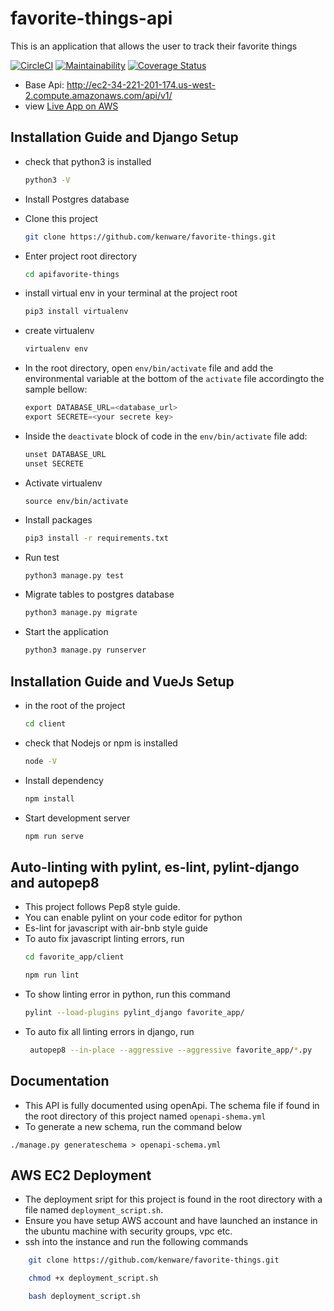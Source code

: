 # favorite-things-api
This is an application that allows the user to track their favorite things

[![CircleCI](https://circleci.com/gh/kenware/favorite-things/tree/staging.svg?style=svg)](https://circleci.com/gh/kenware/favorite-things/tree/staging)
[![Maintainability](https://api.codeclimate.com/v1/badges/f8673a9f430135c62efb/maintainability)](https://codeclimate.com/github/kenware/favorite-things-api/maintainability)
[![Coverage Status](https://coveralls.io/repos/github/kenware/favorite-things-api/badge.svg?branch=staging)](https://coveralls.io/github/kenware/favorite-things-api?branch=staging)

* Base Api: http://ec2-34-221-201-174.us-west-2.compute.amazonaws.com/api/v1/
* view [Live App on AWS](http://ec2-34-221-201-174.us-west-2.compute.amazonaws.com/)
## Installation Guide and Django Setup
* check that python3 is installed
    ```bash
    python3 -V
    ```
* Install Postgres database

* Clone this project
    ```bash
    git clone https://github.com/kenware/favorite-things.git
    ```
* Enter project root directory
    ```bash
    cd apifavorite-things
    ```
* install virtual env in your terminal at the project root
    ```bash
    pip3 install virtualenv
    ```
* create virtualenv
    ```bash
    virtualenv env
    ```
* In the root directory, open `env/bin/activate` file and add the environmental variable at the bottom of the `activate` file accordingto the sample bellow:
    ```python
    export DATABASE_URL=<database_url>
    export SECRETE=<your secrete key>
    ```
* Inside the `deactivate` block of code in the `env/bin/activate` file add:
    ```python
    unset DATABASE_URL
    unset SECRETE
    ```
* Activate virtualenv 
    ```bass
    source env/bin/activate
    ```
* Install packages
    ```bash
    pip3 install -r requirements.txt
    ```
* Run test
    ```bash
    python3 manage.py test
    ```
* Migrate tables to postgres database
    ```bash
    python3 manage.py migrate
    ```

* Start the application
    ```bash
    python3 manage.py runserver
    ```
## Installation Guide and VueJs Setup
* in the root of the project
    ```bash
    cd client
    ```
* check that Nodejs or npm is installed
    ```bash
    node -V
    ```
* Install dependency
    ```bash
    npm install
    ```
* Start development server
    ```bash
    npm run serve
    ```
## Auto-linting with pylint, es-lint, pylint-django and autopep8
* This project follows Pep8 style guide.
* You can enable pylint on your code editor for python
* Es-lint for javascript with air-bnb style guide
* To auto fix javascript linting errors, run
    ```bash
    cd favorite_app/client

    npm run lint
    ```
* To show linting error in python, run this command
    ```bash
    pylint --load-plugins pylint_django favorite_app/
    ```
* To auto fix all linting errors in django, run
   ```bash
    autopep8 --in-place --aggressive --aggressive favorite_app/*.py
   ```

## Documentation
* This API is fully documented using openApi. The schema file if found in the root directory of this project named `openapi-shema.yml`
* To generate a new schema, run the command below
```
./manage.py generateschema > openapi-schema.yml
```

## AWS EC2 Deployment
* The deployment sript for this project is found in the root directory with a file named `deployment_script.sh`.
* Ensure you have setup AWS account and have launched an instance in the ubuntu machine with security groups, vpc etc.
* ssh into the instance and run the following commands
```bash
    git clone https://github.com/kenware/favorite-things.git
```
```bash
    chmod +x deployment_script.sh
```
```bash
    bash deployment_script.sh
```